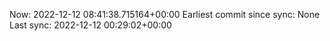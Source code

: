 Now: 2022-12-12 08:41:38.715164+00:00 Earliest commit since sync: None Last sync: 2022-12-12 00:29:02+00:00
